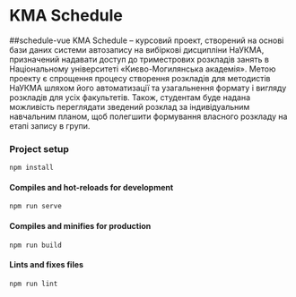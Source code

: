 # KMA Schedule
##schedule-vue
KMA Schedule – курсовий проект, створений на основі бази даних системи
        автозапису на вибіркові дисципліни НаУКМА, призначений надавати доступ
        до триместрових розкладів занять в Національному університеті
        «Києво-Могилянська академія».
        Метою проекту є спрощення процесу створення розкладів для методистів
        НаУКМА шляхом його автоматизації та узагальнення формату і вигляду
        розкладів для усіх факультетів. Також, студентам буде надана можливість
        переглядати зведений розклад за індивідуальним навчальним планом, щоб
        полегшити формування власного розкладу на етапі запису в групи.
### Project setup
```
npm install
```

#### Compiles and hot-reloads for development
```
npm run serve
```

#### Compiles and minifies for production
```
npm run build
```

#### Lints and fixes files
```
npm run lint
```